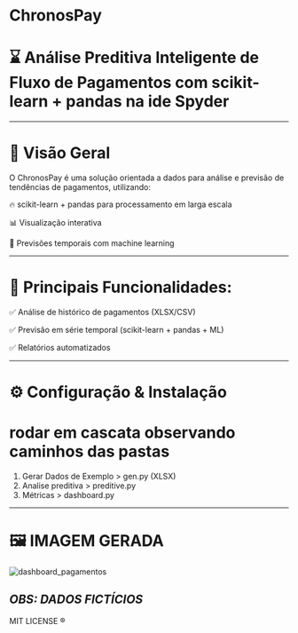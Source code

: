 # ChronosPay

# ⌛  Análise Preditiva Inteligente de Fluxo de Pagamentos com scikit-learn + pandas na ide Spyder

---

# 📌 Visão Geral

O ChronosPay é uma solução orientada a dados para análise e previsão de tendências de pagamentos, utilizando:

🔥 scikit-learn + pandas para processamento em larga escala

📊 Visualização interativa

🔮 Previsões temporais com machine learning

---

# 🔹 Principais Funcionalidades:

✅ Análise de histórico de pagamentos (XLSX/CSV)

✅ Previsão em série temporal (scikit-learn + pandas + ML)

✅ Relatórios automatizados

---

# ⚙️ Configuração & Instalação

# rodar em cascata observando caminhos das pastas

1. Gerar Dados de Exemplo > gen.py (XLSX)
2. Analise preditiva > preditive.py
3. Métricas > dashboard.py

---

# 🖼 IMAGEM GERADA

![dashboard_pagamentos](https://github.com/user-attachments/assets/576e2029-e06e-4165-9cb9-eec1d926df74)

*OBS: DADOS FICTÍCIOS*
---

MIT LICENSE ®



